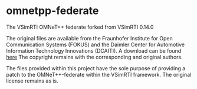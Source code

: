 # omnetpp-federate
The VSimRTI OMNeT++ federate forked from VSimRTI 0.14.0

The original files are available from the Fraunhofer Institute for Open Communication Systems (FOKUS) and the Daimler Center for Automotive Information Technology Innovations (DCAITI).
A download can be found [here](http://www.dcaiti.tu-berlin.de/research/simulation/download/)
The copyright remains with the corresponding and original authors.

The files provided within this project have the sole purpose of providing a patch to the OMNeT++-federate within the VSimRTI framework.
The original license remains as is.
